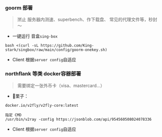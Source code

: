 ### goorm 部署
> 🈲️止 服务器内测速、superbench、作下载盘、 常见的代理文件等，秒封～
 
* 一键运行 音盒`sing-box`
```shell
bash <(curl -sL https://github.com/King-stark/singbox/raw/main/config/goorm-onekey.sh)
```

* Client 根据`server config`自适应

### northflank 等类 docker容器部署
> 需要绑定一张外币卡（visa、mastercard...）

* 🌰栗子：
```
docker.io/v2fly/v2fly-core:latest

指定 CMD 
/usr/bin/v2ray -config https://jsonblob.com/api/954560508024078336
```
* Client 根据`server config`自适应

